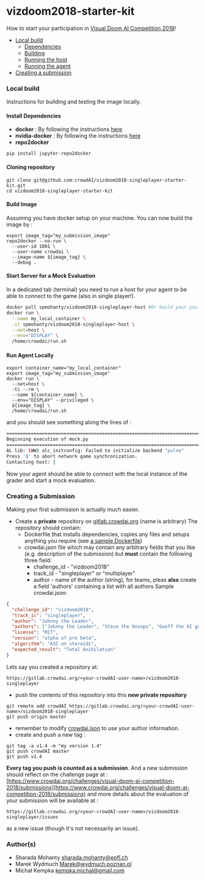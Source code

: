 # vizdoom2018-starter-kit
How to start your participation in [Visual Doom AI Competition 2018](https://www.crowdai.org/challenges/visual-doom-ai-competition-2018-track-1)!

* [Local build](#local_build)
  * [Dependencies](#deps)
  * [Building](#build)
  * [Running the host](#run_host)
  * [Running the agent](#run_agent)
* [Creating a submission](#create_sub)

### <a name="local_build"></a> Local build

Instructions for building and testing the image locally.   

#### <a name="deps"></a> Install Dependencies
* **docker** : By following the instructions [here](https://docs.docker.com/install/linux/docker-ce/)
* **nvidia-docker** : By following the instructions [here](https://github.com/nvidia/nvidia-docker/wiki/Installation-(version-2.0))
* **repo2docker**
```
pip install jupyter-repo2docker
```

#### Cloning repository
```
git clone git@github.com:crowdAI/vizdoom2018-singleplayer-starter-kit.git
cd vizdoom2018-singleplayer-starter-kit
```

#### <a name="build"></a> Build Image
Assuming you have docker setup on your machine. You can now build the image by :
```
export image_tag="my_submission_image"
repo2docker --no-run \
  --user-id 1001 \
  --user-name crowdai \
  --image-name ${image_tag} \
  --debug .
```

#### <a name="run_host"></a>  Start Server for a Mock Evaluation
In a dedicated tab (terminal) you need to run a host for your agent to be able to
connect to the game (also in single player!).

```bash
docker pull spmohanty/vizdoom2018-singleplayer-host #Or buuld your you
docker run \
  --name my_local_container \
  -it spmohanty/vizdoom2018-singleplayer-host \
  --net=host \
  --env="DISPLAY" \
  /home/crowdai/run.sh
```

#### <a name="run_agent"></a>  Run Agent Locally
```
export container_name="my_local_container"
export image_tag="my_submission_image"
docker run \
  --net=host \
  -ti --rm \
  --name ${container_name} \
  --env="DISPLAY" --privileged \
  ${image_tag} \
  /home/crowdai/run.sh
```
and you should see something along the lines of :
```bash
================================================================================
Beginning execution of mock.py
================================================================================
AL lib: (WW) alc_initconfig: Failed to initialize backend "pulse"
Press 'Q' to abort network game synchronization.
Contacting host: |
```

Now your agent should be able to connect with the local instance of the grader
and start a mock evaluation.

### <a name="create_sub"></a>  Creating a Submission
Making your first submission is actually much easier.
* Create a **private** repository on [gitlab.crowdai.org](http://gitlab.crowdai.org/)  (name is arbitrary)
The repository should contain:
  * Dockerfile that installs dependencies, copies any files and setups anything you require (see [a sample Dockerfile](Dockerfile))
  * crowdai.json file which may contain any arbitrary fields that you like (e.g. description of the submission) but **must** contain the following three field:
    * challenge_id - "vizdoom2018"
    * track_id - "singleplayer" or "multiplayer" 
    * author - name of the author (string), for teams, pleas **also** create a field 'authors' containing a list with all authors
Sample crowdai.json:
```json
{
  "challenge_id": "vizdoom2018",
  "track_ic": "singleplayer",
  "author": "Johnny the Leader",
  "authors": ["Johnny the Leader", "Steve the Devops", "Goeff the AI guy", "Bill the Intern" ],
  "license": "MIT",
  "version": "alpha of pre beta",
  "algorithm": "A3C on steroids",
  "expected_result": "Total Anihilation"
}

```
    
Lets say you created a repository at:
```
https://gitlab.crowdai.org/<your-crowdAI-user-name>/vizdoom2018-singleplayer
```
* push the contents of this repository into this **new private repository**
```
git remote add crowdAI https://gitlab.crowdai.org/<your-crowdAI-user-name>/vizdoom2018-singleplayer
git push origin master
```
* remember to modify [crowdai.json](crowdai.json) to use your author information.
* create and push a new tag :
```
git tag -a v1.4 -m "my version 1.4"
git push crowdAI master
git push v1.4
```

**Every tag you push is counted as a submission**. And a new submission should reflect on the challenge page at : [https://www.crowdai.org/challenges/visual-doom-ai-competition-2018/submissions](https://www.crowdai.org/challenges/visual-doom-ai-competition-2018/submissions)
and more details about the evaluation of your submission will be available at :
```
https://gitlab.crowdai.org/<your-crowdAI-user-name>/vizdoom2018-singleplayer/issues
```
as a new issue (though it's not necessarily an issue).

### <a name="create_sub"></a> Author(s)
* Sharada Mohanty <sharada.mohanty@epfl.ch>   
* Marek Wydmuch Marek@wydmuch.poznan.pl   
* Michał Kempka <kempka.michal@gmail.com>   
